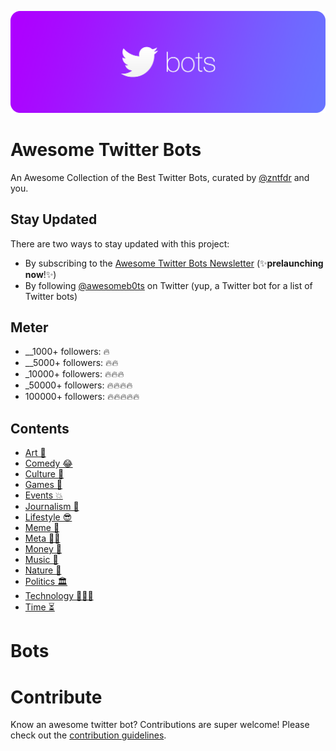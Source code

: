 <p align="center">
	<img width="1024" src="assets/images/logo.png" alt="Awesome Twitter Bots">
</p>

# Awesome Twitter Bots 
An Awesome Collection of the Best Twitter Bots, curated by [@zntfdr](https://twitter.com/@zntfdr) and you.
## Stay Updated
There are two ways to stay updated with this project:

* By subscribing to the [Awesome Twitter Bots Newsletter](http://eepurl.com/c3pHzX) (✨**prelaunching now**!✨)
* By following [@awesomeb0ts](https://twitter.com/awesomeb0ts) on Twitter (yup, a Twitter bot for a list of Twitter bots)

## Meter

* __1000+ followers: 🔥
* __5000+ followers: 🔥🔥
* _10000+ followers: 🔥🔥🔥
* _50000+ followers: 🔥🔥🔥🔥
* 100000+ followers: 🔥🔥🔥🔥🔥

## Contents

- [Art 🎨](#art-🎨)
- [Comedy 😂](#comedy-😂)
- [Culture 🦉](#culture-🦉)
- [Games 👾](#games-👾)
- [Events 💥](#events-💥)
- [Journalism 📰](#journalism-📰)
- [Lifestyle 😎](#lifestyle-😎)
- [Meme 💩](#meme-💩)
- [Meta 🤳🏻](#meta-🤳🏻)
- [Money 🤑](#money-🤑)
- [Music 🎵](#music-🎵)
- [Nature 🌱](#nature-🌱)
- [Politics 🏛](#politics-🏛)
- [Technology 👨🏻‍💻](#technology-👨🏻‍💻)
- [Time ⏳](#time-⏳)

# Bots


# Contribute
Know an awesome twitter bot? Contributions are super welcome! Please check out the [contribution guidelines](CONTRIBUTING.md).
